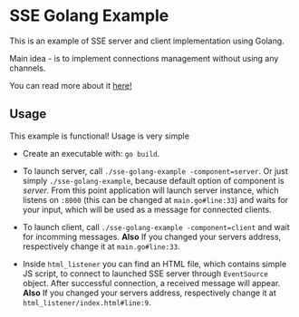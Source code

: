 # SSE Golang Example

This is an example of SSE server and client implementation using Golang.

Main idea - is to implement connections management without using any channels.

You can read more about it [here!]()

## Usage

This example is functional! Usage is very simple

- Create an executable with: `go build`.

- To launch server, call `./sse-golang-example -component=server`. Or just simply `./sse-golang-example`, because default option of component is *server*. From this point application will launch server instance, which listens on `:8000` (this can be changed at `main.go#line:33`) and waits for your input, which will be used as a message for connected clients.

- To launch client, call `./sse-golang-example -component=client` and wait for incomming messages. **Also** If you changed your servers address, respectively change it at `main.go#line:33`.

- Inside `html_listener` you can find an HTML file, which contains simple JS script, to connect to launched SSE server through `EventSource` object. After successful connection, a received message will appear. **Also** If you changed your servers address, respectively change it at `html_listener/index.html#line:9`.